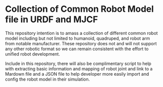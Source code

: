 # Collection of Common Robot Model file in URDF and MJCF

This repository intention is to amass a collection of different common robot model including but not limited to humanoid, quadruped, and robot arm from notable manufacturer. These repository does not and will not support any other robotic format so we can remain consistent with the effort to unified robot development.

Include in this repository, there will also be complimentary script to help with extracting basic information and mapping of robot joint and link to a Mardown file and a JSON file to help developer more easily import and config the robot model in their simulation.
